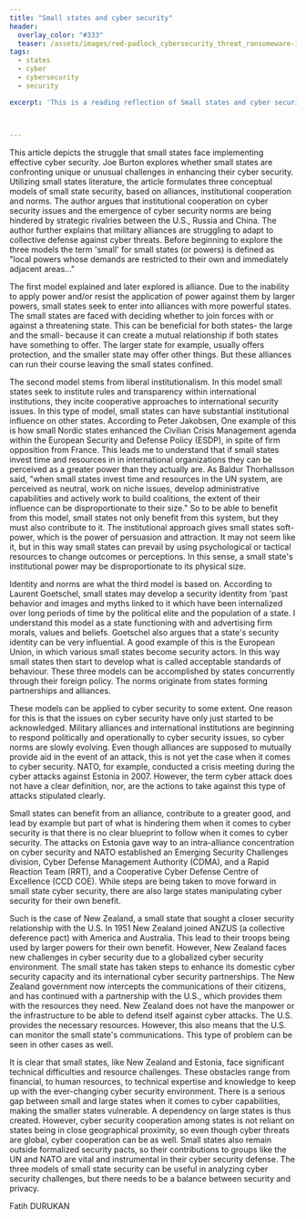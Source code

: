 ```yaml
---
title: "Small states and cyber security"
header:
  overlay_color: "#333"
  teaser: /assets/images/red-padlock_cybersecurity_threat_ransomeware-100751597-large.jpg
tags:
  - states
  - cyber
  - cybersecurity
  - security

excerpt: 'This is a reading reflection of Small states and cyber security: The case of New Zealand by Joe Burton that includes my thoughts, opinions, and any questions I had about the text.  '



---
```


This article depicts the struggle that small states face implementing effective cyber security. Joe Burton explores whether small states are confronting unique or unusual challenges in enhancing their cyber security. Utilizing small states literature, the article formulates three conceptual models of small state security, based on alliances, institutional cooperation and norms. The author argues that institutional cooperation on cyber security issues and the emergence of cyber security norms are being hindered by strategic rivalries between the U.S., Russia and China. The author further explains that military alliances are struggling to adapt to collective defense against cyber threats. Before beginning to explore the three models the term 'small' for small states (or powers) is defined as "local powers whose demands are restricted to their own and immediately adjacent areas…"

The first model explained and later explored is alliance. Due to the inability to apply power and/or resist the application of power against them by larger powers, small states seek to enter into alliances with more powerful states. The small states are faced with deciding whether to join forces with or against a threatening state. This can be beneficial for both states- the large and the small- because it can create a mutual relationship if both states have something to offer. The larger state for example, usually offers protection, and the smaller state may offer other things. But these alliances can run their course leaving the small states confined.

The second model stems from liberal institutionalism. In this model small states seek to institute rules and transparency within international institutions, they incite cooperative approaches to international security issues. In this type of model, small states can have substantial institutional influence on other states. According to Peter Jakobsen, One example of this is how small Nordic states enhanced the Civilian Crisis Management agenda within the European Security and Defense Policy (ESDP), in spite of firm opposition from France. This leads me to understand that if small states invest time and resources in in international organizations they can be perceived as a greater power than they actually are. As Baldur Thorhallsson said, "when small states invest time and resources in the UN system, are perceived as neutral, work on niche issues, develop administrative capabilities and actively work to build coalitions, the extent of their influence can be disproportionate to their size."  So to be able to benefit from this model, small states not only benefit from this system, but they must also contribute to it. The institutional approach gives small states soft-power, which is the power of persuasion and attraction. It may not seem like it, but in this way small states can prevail by using psychological or tactical resources to change outcomes or perceptions. In this sense, a small state's institutional power may be disproportionate to its physical size.

Identity and norms are what the third model is based on. According to Laurent Goetschel, small states may develop a security identity from 'past behavior and images and myths linked to it which have been internalized over long periods of time by the political elite and the population of a state. I understand this model as a state functioning with and advertising firm morals, values and beliefs. Goetschel also argues that a state's security identity can be very influential. A good example of this is the European Union, in which various small states become security actors. In this way small states then start to develop what is called acceptable standards of behaviour. These three models can be accomplished by states concurrently through their foreign policy.  The norms originate from states forming partnerships and alliances.

These models can be applied to cyber security to some extent. One reason for this is that the issues on cyber security have only just started to be acknowledged. Military alliances and international institutions are beginning to respond politically and operationally to cyber security issues, so cyber norms are slowly evolving. Even though alliances are supposed to mutually provide aid in the event of an attack, this is not yet the case when it comes to cyber security. NATO, for example, conducted a crisis meeting during the cyber attacks against Estonia in 2007. However, the term cyber attack does not have a clear definition, nor, are the actions to take against this type of attacks stipulated clearly.

Small states can benefit from an alliance, contribute to a greater good, and lead by example but part of what is hindering them when it comes to cyber security is that there is no clear blueprint to follow when it comes to cyber security. The attacks on Estonia gave way to an intra-alliance concentration on cyber security and NATO established an Emerging Security Challenges division, Cyber Defense Management Authority (CDMA), and a Rapid Reaction Team (RRT), and a Cooperative Cyber Defense Centre of Excellence (CCD COE). While steps are being taken to move forward in small state cyber security, there are also large states manipulating cyber security for their own benefit.

Such is the case of New Zealand, a small state that sought a closer security relationship with the U.S. In 1951 New Zealand joined ANZUS (a collective deference pact) with America and Australia. This lead to their troops being used by larger powers for their own benefit. However, New Zealand faces new challenges in cyber security due to a globalized cyber security environment. The small state has taken steps to enhance its domestic cyber security capacity and its international cyber security partnerships. The New Zealand government now intercepts the communications of their citizens, and has continued with a partnership with the U.S., which provides them with the resources they need. New Zealand does not have the manpower or the infrastructure to be able to defend itself against cyber attacks. The U.S. provides the necessary resources. However, this also means that the U.S. can monitor the small state's communications. This type of problem can be seen in other cases as well.

It is clear that small states, like New Zealand and Estonia, face significant technical difficulties and resource challenges. These obstacles range from financial, to human resources, to technical expertise and knowledge to keep up with the ever-changing cyber security environment. There is a serious gap between small and large states when it comes to cyber capabilities, making the smaller states vulnerable. A dependency on large states is thus created. However, cyber security cooperation among states is not reliant on states being in close geographical proximity, so even though cyber threats are global, cyber cooperation can be as well. Small states also remain outside formalized security pacts, so their contributions to groups like the UN and NATO are vital and instrumental in their cyber security defense. The three models of small state security can be useful in analyzing cyber security challenges, but there needs to be a balance between security and privacy.



Fatih DURUKAN
